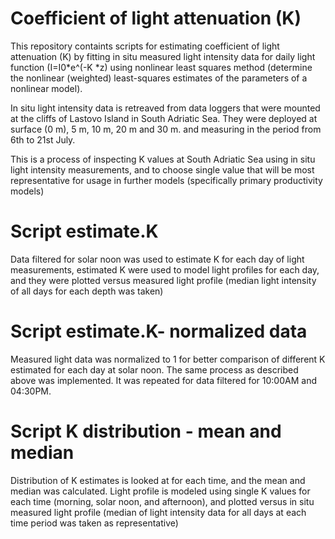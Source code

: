 # Coefficient of light attenuation (K)
This repository containts scripts for estimating coefficient of light attenuation (K) by fitting in situ measured light intensity data for daily light function (I=I0*e^(-K *z) using nonlinear least squares method (determine the nonlinear (weighted) least-squares estimates of the parameters of a nonlinear model).

In situ light intensity data is retreaved from data loggers that were mounted at the cliffs of Lastovo Island in South Adriatic Sea. They were deployed at surface (0 m), 5 m, 10 m, 20 m and 30 m. and measuring in the period from 6th to 21st July. 

This is a process of inspecting K values at South Adriatic Sea using in situ light intensity measurements, and to choose single value that will be most representative for usage in further models (specifically primary productivity models)

# Script estimate.K
Data filtered for solar noon was used to estimate K for each day of light measurements, estimated K were used to model light profiles for each day,
and they were plotted versus measured light profile (median light intensity of all days for each depth was taken) 

# Script estimate.K- normalized data
Measured light data was normalized to 1 for better comparison of different K estimated for each day at solar noon.
The same process as described above was implemented. It was repeated for data filtered for 10:00AM and 04:30PM.

# Script K distribution - mean and median
Distribution of K estimates is looked at for each time, and the mean and median was calculated. 
Light profile is modeled using single K values for each time (morning, solar noon, and afternoon), and plotted versus in situ measured light profile (median of light intensity data for all days at each time period was taken as representative)
